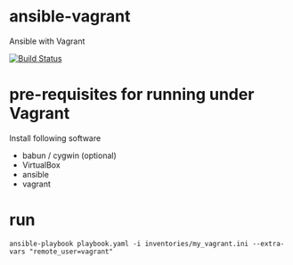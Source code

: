 # ansible-vagrant
Ansible with Vagrant

[![Build Status](https://travis-ci.org/raytong82/ansible-vagrant.svg?branch=master)](https://travis-ci.org/raytong82/ansible-vagrant)

# pre-requisites for running under Vagrant
Install following software
- babun / cygwin (optional)
- VirtualBox
- ansible
- vagrant

# run
`ansible-playbook playbook.yaml -i inventories/my_vagrant.ini --extra-vars "remote_user=vagrant"`

